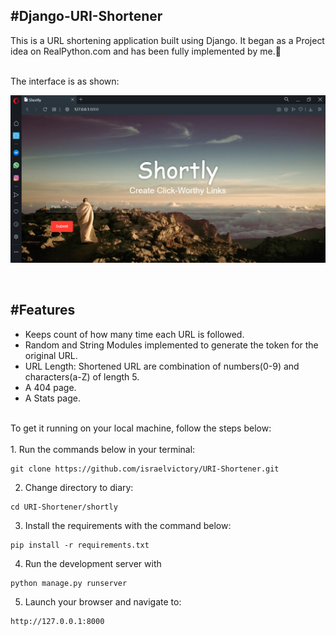 #Django-URI-Shortener
----------------------------
This is a URL shortening application built using Django. 
It began as a Project idea on RealPython.com and has been fully implemented by me.🙂

<br>
The interface is as shown:

![shortly](README-images/shortly.PNG)


<br>

#Features
------------------------------
* Keeps count of how many time each URL is followed.
* Random and String Modules implemented to generate the token for the original URL.
* URL Length: Shortened URL are combination of numbers(0-9) and characters(a-Z) of length 5.
* A 404 page.
* A Stats page.

<br>
To get it running on your local machine, follow the steps below:

<br>
<br>
1. Run the commands below in your terminal:

```
git clone https://github.com/israelvictory/URI-Shortener.git
```

2. Change directory to diary:

```
cd URI-Shortener/shortly
```

3. Install the requirements with the command below:
```
pip install -r requirements.txt
```

4. Run the development server with
```
python manage.py runserver
```

5. Launch your browser and navigate to:
```
http://127.0.0.1:8000
```